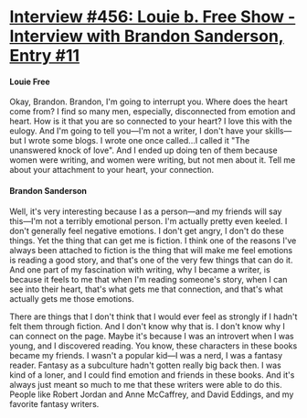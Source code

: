 # [Interview #456: Louie b. Free Show - Interview with Brandon Sanderson, Entry #11](https://www.theoryland.com/intvmain.php?i=456#11)

#### Louie Free

Okay, Brandon. Brandon, I'm going to interrupt you. Where does the heart come from? I find so many men, especially, disconnected from emotion and heart. How is it that you are so connected to your heart? I love this with the eulogy. And I'm going to tell you—I'm not a writer, I don't have your skills—but I wrote some blogs. I wrote one once called...I called it "The unanswered knock of love". And I ended up doing ten of them because women were writing, and women were writing, but not men about it. Tell me about your attachment to your heart, your connection.

#### Brandon Sanderson

Well, it's very interesting because I as a person—and my friends will say this—I'm not a terribly emotional person. I'm actually pretty even keeled. I don't generally feel negative emotions. I don't get angry, I don't do these things. Yet the thing that can get me is fiction. I think one of the reasons I've always been attached to fiction is the thing that will make me feel emotions is reading a good story, and that's one of the very few things that can do it. And one part of my fascination with writing, why I became a writer, is because it feels to me that when I'm reading someone's story, when I can see into their heart, that's what gets me that connection, and that's what actually gets me those emotions.

There are things that I don't think that I would ever feel as strongly if I hadn't felt them through fiction. And I don't know why that is. I don't know why I can connect on the page. Maybe it's because I was an introvert when I was young, and I discovered reading. You know, these characters in these books became my friends. I wasn't a popular kid—I was a nerd, I was a fantasy reader. Fantasy as a subculture hadn't gotten really big back then. I was kind of a loner, and I could find emotion and friends in these books. And it's always just meant so much to me that these writers were able to do this. People like Robert Jordan and Anne McCaffrey, and David Eddings, and my favorite fantasy writers.

